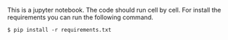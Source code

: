 This is a jupyter notebook. The code should run cell by cell. For install the requirements you can run the following command.
	
	$ pip install -r requirements.txt